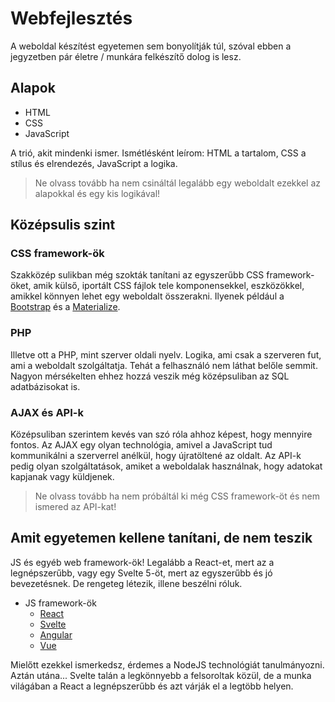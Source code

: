 # Webfejlesztés

A weboldal készítést egyetemen sem bonyolítják túl, szóval ebben a jegyzetben pár életre / munkára felkészítő dolog is lesz.

## Alapok

- HTML
- CSS
- JavaScript

A trió, akit mindenki ismer. Ismétlésként leírom: HTML a tartalom, CSS a stílus és elrendezés, JavaScript a logika.

> Ne olvass tovább ha nem csináltál legalább egy weboldalt ezekkel az alapokkal és egy kis logikával!

## Középsulis szint

### CSS framework-ök

Szakközép sulikban még szokták tanítani az egyszerűbb CSS framework-öket, amik külső, iportált CSS fájlok tele komponensekkel, eszközökkel, amikkel könnyen lehet egy weboldalt összerakni. Ilyenek például a [Bootstrap](https://getbootstrap.com/) és a [Materialize](https://materializecss.com/).

### PHP

Illetve ott a PHP, mint szerver oldali nyelv. Logika, ami csak a szerveren fut, ami a weboldalt szolgáltatja. Tehát a felhasználó nem láthat belőle semmit. Nagyon mérsékelten ehhez hozzá veszik még középsuliban az SQL adatbázisokat is.

### AJAX és API-k

Középsuliban szerintem kevés van szó róla ahhoz képest, hogy mennyire fontos. Az AJAX egy olyan technológia, amivel a JavaScript tud kommunikálni a szerverrel anélkül, hogy újratöltené az oldalt. Az API-k pedig olyan szolgáltatások, amiket a weboldalak használnak, hogy adatokat kapjanak vagy küldjenek.

> Ne olvass tovább ha nem próbáltál ki még CSS framework-öt és nem ismered az API-kat!

## Amit egyetemen kellene tanítani, de nem teszik

JS és egyéb web framework-ök! Legalább a React-et, mert az a legnépszerűbb, vagy egy Svelte 5-öt, mert az egyszerűbb és jó bevezetésnek. De rengeteg létezik, illene beszélni róluk.

- JS framework-ök
  - [React](https://react.dev/)
  - [Svelte](https://svelte.dev/)
  - [Angular](https://angular.dev/)
  - [Vue](https://vuejs.org/)

Mielőtt ezekkel ismerkedsz, érdemes a NodeJS technológiát tanulmányozni. Aztán utána... Svelte talán a legkönnyebb a felsoroltak közül, de a munka világában a React a legnépszerűbb és azt várják el a legtöbb helyen.
